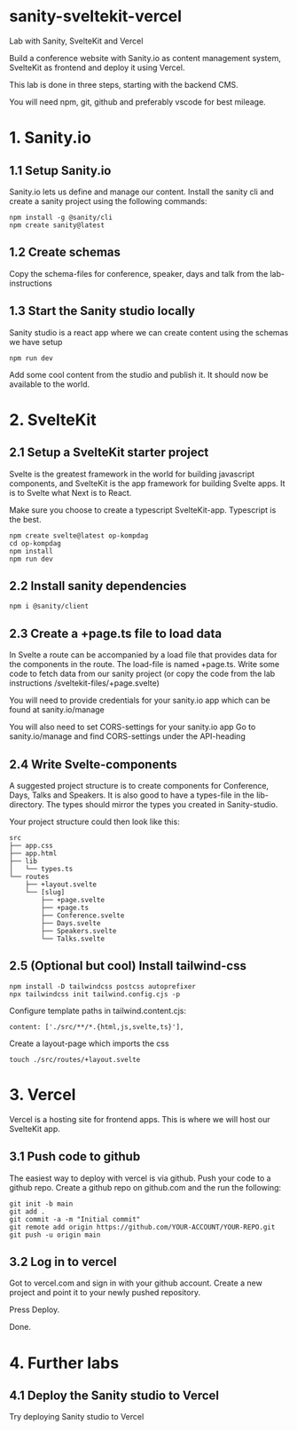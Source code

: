 # sanity-sveltekit-vercel

Lab with Sanity, SvelteKit and Vercel

Build a conference website with Sanity.io as content management system, SvelteKit as frontend and deploy it using Vercel.

This lab is done in three steps, starting with the backend CMS.

You will need npm, git, github and preferably vscode for best mileage.

# 1. Sanity.io

## 1.1 Setup Sanity.io

Sanity.io lets us define and manage our content. Install the sanity cli and create a sanity project using the following commands:

```
npm install -g @sanity/cli
npm create sanity@latest
```

## 1.2 Create schemas

Copy the schema-files for conference, speaker, days and talk from the lab-instructions

## 1.3 Start the Sanity studio locally

Sanity studio is a react app where we can create content using the schemas we have setup

```
npm run dev
```

Add some cool content from the studio and publish it. It should now be available to the world.

# 2. SvelteKit

## 2.1 Setup a SvelteKit starter project

Svelte is the greatest framework in the world for building javascript components, and SvelteKit is the app framework for building Svelte apps. It is to Svelte what Next is to React.

Make sure you choose to create a typescript SvelteKit-app. Typescript is the best.

```
npm create svelte@latest op-kompdag
cd op-kompdag
npm install
npm run dev
```

## 2.2 Install sanity dependencies

```
npm i @sanity/client
```

## 2.3 Create a +page.ts file to load data

In Svelte a route can be accompanied by a load file that provides data for the components in the route. The load-file is named +page.ts. Write some code to fetch data from our sanity project (or copy the code from the lab instructions /sveltekit-files/+page.svelte)

You will need to provide credentials for your sanity.io app which can be found at sanity.io/manage

You will also need to set CORS-settings for your sanity.io app
Go to sanity.io/manage and find CORS-settings under the API-heading

## 2.4 Write Svelte-components

A suggested project structure is to create components for Conference, Days, Talks and Speakers. It is also good to have a types-file in the lib-directory. The types should mirror the types you created in Sanity-studio.

Your project structure could then look like this:

```
src
├── app.css
├── app.html
├── lib
│   └── types.ts
└── routes
    ├── +layout.svelte
    └── [slug]
        ├── +page.svelte
        ├── +page.ts
        ├── Conference.svelte
        ├── Days.svelte
        ├── Speakers.svelte
        └── Talks.svelte

```

## 2.5 (Optional but cool) Install tailwind-css

```
npm install -D tailwindcss postcss autoprefixer
npx tailwindcss init tailwind.config.cjs -p
```

Configure template paths in tailwind.content.cjs:

```
content: ['./src/**/*.{html,js,svelte,ts}'],
```

Create a layout-page which imports the css

```
touch ./src/routes/+layout.svelte
```

# 3. Vercel

Vercel is a hosting site for frontend apps. This is where we will host our SvelteKit app.

## 3.1 Push code to github

The easiest way to deploy with vercel is via github. Push your code to a github repo.
Create a github repo on github.com and the run the following:

```
git init -b main
git add .
git commit -a -m "Initial commit"
git remote add origin https://github.com/YOUR-ACCOUNT/YOUR-REPO.git
git push -u origin main
```

## 3.2 Log in to vercel

Got to vercel.com and sign in with your github account. Create a new project and point it to your newly pushed repository.

Press Deploy.

Done.

# 4. Further labs

## 4.1 Deploy the Sanity studio to Vercel

Try deploying Sanity studio to Vercel
